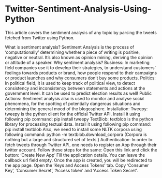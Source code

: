 # Twitter-Sentiment-Analysis-Using-Python
This article covers the sentiment analysis of any topic by parsing the tweets fetched from Twitter using Python.

What is sentiment analysis?
Sentiment Analysis is the process of ‘computationally’ determining whether a piece of writing is positive, negative or neutral. It’s also known as opinion mining, deriving the opinion or attitude of a speaker.
Why sentiment analysis?
Business: In marketing field companies use it to develop their strategies, to understand customers’ feelings towards products or brand, how people respond to their campaigns or product launches and why consumers don’t buy some
products.
Politics: In political field, it is used to keep track of political view, to detect consistency and inconsistency between statements and actions at the government level. It can be used to predict election results as well!
Public Actions: Sentiment analysis also is used to monitor and analyse social phenomena, for the spotting of potentially dangerous situations and determining the general mood of the blogosphere.
Installation:
Tweepy: tweepy is the python client for the official Twitter API.
Install it using following pip command: 
pip install tweepy
TextBlob: textblob is the python library for processing textual data.
Install it using following pip command: 
pip install textblob
Also, we need to install some NLTK corpora using following command:
python -m textblob.download_corpora
(Corpora is nothing but a large and structured set of texts.)
Authentication:
In order to fetch tweets through Twitter API, one needs to register an App through their twitter account. Follow these steps for the same:
Open this link and click the button: ‘Create New App’
Fill the application details. You can leave the callback url field empty.
Once the app is created, you will be redirected to the app page.
Open the ‘Keys and Access Tokens’ tab.
Copy ‘Consumer Key’, ‘Consumer Secret’, ‘Access token’ and ‘Access Token Secret’.
